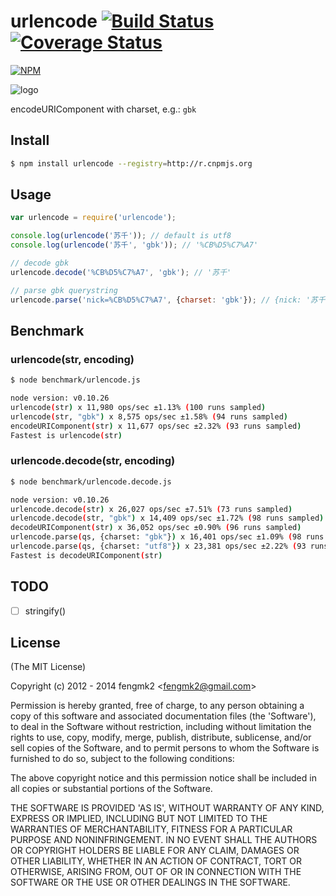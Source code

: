 urlencode [![Build Status](https://secure.travis-ci.org/fengmk2/urlencode.png)](http://travis-ci.org/fengmk2/urlencode) [![Coverage Status](https://coveralls.io/repos/fengmk2/urlencode/badge.png)](https://coveralls.io/r/fengmk2/urlencode)
=======

[![NPM](https://nodei.co/npm/urlencode.png?downloads=true&stars=true)](https://nodei.co/npm/urlencode/)

![logo](https://raw.github.com/fengmk2/urlencode/master/logo.png)

encodeURIComponent with charset, e.g.: `gbk`

## Install

```bash
$ npm install urlencode --registry=http://r.cnpmjs.org
```

## Usage

```js
var urlencode = require('urlencode');

console.log(urlencode('苏千')); // default is utf8
console.log(urlencode('苏千', 'gbk')); // '%CB%D5%C7%A7'

// decode gbk
urlencode.decode('%CB%D5%C7%A7', 'gbk'); // '苏千'

// parse gbk querystring
urlencode.parse('nick=%CB%D5%C7%A7', {charset: 'gbk'}); // {nick: '苏千'}
```

## Benchmark

### urlencode(str, encoding)

```bash
$ node benchmark/urlencode.js

node version: v0.10.26
urlencode(str) x 11,980 ops/sec ±1.13% (100 runs sampled)
urlencode(str, "gbk") x 8,575 ops/sec ±1.58% (94 runs sampled)
encodeURIComponent(str) x 11,677 ops/sec ±2.32% (93 runs sampled)
Fastest is urlencode(str)
```

### urlencode.decode(str, encoding)

```bash
$ node benchmark/urlencode.decode.js

node version: v0.10.26
urlencode.decode(str) x 26,027 ops/sec ±7.51% (73 runs sampled)
urlencode.decode(str, "gbk") x 14,409 ops/sec ±1.72% (98 runs sampled)
decodeURIComponent(str) x 36,052 ops/sec ±0.90% (96 runs sampled)
urlencode.parse(qs, {charset: "gbk"}) x 16,401 ops/sec ±1.09% (98 runs sampled)
urlencode.parse(qs, {charset: "utf8"}) x 23,381 ops/sec ±2.22% (93 runs sampled)
Fastest is decodeURIComponent(str)
```

## TODO

* [ ] stringify()

## License

(The MIT License)

Copyright (c) 2012 - 2014 fengmk2 &lt;fengmk2@gmail.com&gt;

Permission is hereby granted, free of charge, to any person obtaining
a copy of this software and associated documentation files (the
'Software'), to deal in the Software without restriction, including
without limitation the rights to use, copy, modify, merge, publish,
distribute, sublicense, and/or sell copies of the Software, and to
permit persons to whom the Software is furnished to do so, subject to
the following conditions:

The above copyright notice and this permission notice shall be
included in all copies or substantial portions of the Software.

THE SOFTWARE IS PROVIDED 'AS IS', WITHOUT WARRANTY OF ANY KIND,
EXPRESS OR IMPLIED, INCLUDING BUT NOT LIMITED TO THE WARRANTIES OF
MERCHANTABILITY, FITNESS FOR A PARTICULAR PURPOSE AND NONINFRINGEMENT.
IN NO EVENT SHALL THE AUTHORS OR COPYRIGHT HOLDERS BE LIABLE FOR ANY
CLAIM, DAMAGES OR OTHER LIABILITY, WHETHER IN AN ACTION OF CONTRACT,
TORT OR OTHERWISE, ARISING FROM, OUT OF OR IN CONNECTION WITH THE
SOFTWARE OR THE USE OR OTHER DEALINGS IN THE SOFTWARE.

